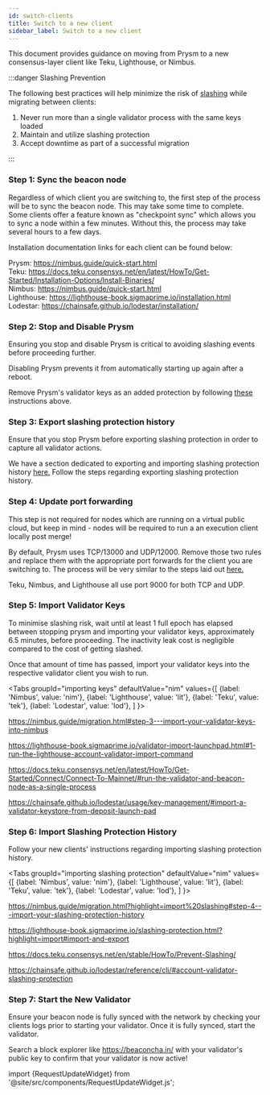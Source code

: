 ```yaml
---
id: switch-clients
title: Switch to a new client
sidebar_label: Switch to a new client
---
```


This document provides guidance on moving from Prysm to a new consensus-layer client like Teku, Lighthouse, or Nimbus.

:::danger Slashing Prevention

The following best practices will help minimize the risk of [slashing](../concepts/slashing.md) while migrating between clients:

1.	Never run more than a single validator process with the same keys loaded
2.	Maintain and utilize slashing protection
3.	Accept downtime as part of a successful migration

::: 


### Step 1: Sync the beacon node

Regardless of which client you are switching to, the first step of the process will be to sync the beacon node. This may take some time to complete. Some clients offer a feature known as "checkpoint sync" which allows you to sync a node within a few minutes. Without this, the process may take several hours to a few days.

Installation documentation links for each client can be found below:

Prysm: https://nimbus.guide/quick-start.html  
Teku: https://docs.teku.consensys.net/en/latest/HowTo/Get-Started/Installation-Options/Install-Binaries/    
Nimbus: https://nimbus.guide/quick-start.html  
Lighthouse: https://lighthouse-book.sigmaprime.io/installation.html  
Lodestar: https://chainsafe.github.io/lodestar/installation/  

### Step 2: Stop and Disable Prysm

Ensuring you stop and disable Prysm is critical to avoiding slashing events before proceeding further. 

Disabling Prysm prevents it from automatically starting up again after a reboot. 

Remove Prysm's validator keys as an added protection by following [these](http://localhost:3000/docs/advanced/migrating-keys#step-5--verification-and-restarting-the-validator-client) instructions above.  

### Step 3: Export slashing protection history

Ensure that you stop Prysm before exporting slashing protection in order to capture all validator actions. 

We have a section dedicated to exporting and importing slashing protection history [here.](https://docs.prylabs.network/docs/wallet/slashing-protection) Follow the steps regarding exporting slashing protection history. 

### Step 4: Update port forwarding

This step is not required for nodes which are running on a virtual public cloud, but keep in mind - nodes will be required to run a an execution client locally post merge!  

By default, Prysm uses TCP/13000 and UDP/12000. Remove those two rules and replace them with the appropriate port forwards for the client you are switching to. The process will be very similar to the steps laid out [here.](https://docs.prylabs.network/docs/prysm-usage/p2p-host-ip#port-forwarding) 

Teku, Nimbus, and Lighthouse all use port 9000 for both TCP and UDP. 

### Step 5: Import Validator Keys

To minimise slashing risk, wait until at least 1 full epoch has elapsed between stopping prysm and importing your validator keys, approximately 6.5 minutes, before proceeding. The inactivity leak cost is negligible compared to the cost of getting slashed.  

Once that amount of time has passed, import your validator keys into the respective validator client you wish to run.  
 
<Tabs
  groupId="importing keys"
  defaultValue="nim"
  values={[
    {label: 'Nimbus', value: 'nim'},
    {label: 'Lighthouse', value: 'lit'},
    {label: 'Teku', value: 'tek'},
    {label: 'Lodestar', value: 'lod'},
  ]
}>



<TabItem value="nim">

https://nimbus.guide/migration.html#step-3---import-your-validator-keys-into-nimbus

</TabItem>

<TabItem value="lit">

https://lighthouse-book.sigmaprime.io/validator-import-launchpad.html#1-run-the-lighthouse-account-validator-import-command

</TabItem>

<TabItem value="tek">

https://docs.teku.consensys.net/en/latest/HowTo/Get-Started/Connect/Connect-To-Mainnet/#run-the-validator-and-beacon-node-as-a-single-process

</TabItem>

<TabItem value="lod">

https://chainsafe.github.io/lodestar/usage/key-management/#import-a-validator-keystore-from-deposit-launch-pad

</TabItem>
</Tabs>

### Step 6: Import Slashing Protection History

Follow your new clients' instructions regarding importing slashing protection history. 

<Tabs
  groupId="importing slashing protection"
  defaultValue="nim"
  values={[
    {label: 'Nimbus', value: 'nim'},
    {label: 'Lighthouse', value: 'lit'},
    {label: 'Teku', value: 'tek'},
    {label: 'Lodestar', value: 'lod'},
  ]
}>



<TabItem value="nim">

https://nimbus.guide/migration.html?highlight=import%20slashing#step-4---import-your-slashing-protection-history

</TabItem>

<TabItem value="lit">

https://lighthouse-book.sigmaprime.io/slashing-protection.html?highlight=import#import-and-export

</TabItem>

<TabItem value="tek">

https://docs.teku.consensys.net/en/stable/HowTo/Prevent-Slashing/

</TabItem>

<TabItem value="lod">

https://chainsafe.github.io/lodestar/reference/cli/#account-validator-slashing-protection

</TabItem>
</Tabs>


### Step 7: Start the New Validator

Ensure your beacon node is fully synced with the network by checking your clients logs prior to starting your validator. Once it is fully synced, start the validator.  

Search a block explorer like https://beaconcha.in/ with your validator's public key to confirm that your validator is now active!


import {RequestUpdateWidget} from '@site/src/components/RequestUpdateWidget.js';

<RequestUpdateWidget docTitleToUse="Switch to a new client"/>